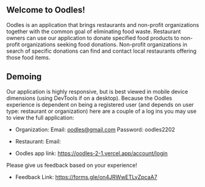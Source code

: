 ## Welcome to Oodles!

Oodles is an application that brings restaurants and non-profit organizations together with the common goal of eliminating food waste. Restaurant owners can use our application to donate specified food products to non-profit organizations seeking food donations. Non-profit organizations in search of specific donations can find and contact local restaurants offering those food items.

## Demoing

Our application is highly responsive, but is best viewed in mobile device dimensions (using DevTools if on a desktop). Because the Oodles experience is dependent on being a registered user (and depends on user type: restaurant or organization) here are a couple of a log ins you may use to view the full application:

- Organization:
  Email: oodles@gmail.com
  Password: oodles2202

- Restaurant:
  Email:

* Oodles app link: https://oodles-2-1.vercel.app/account/login

Please give us feedback based on your experience!

- Feedback Link: https://forms.gle/on4JRWwETLyZpcaA7
